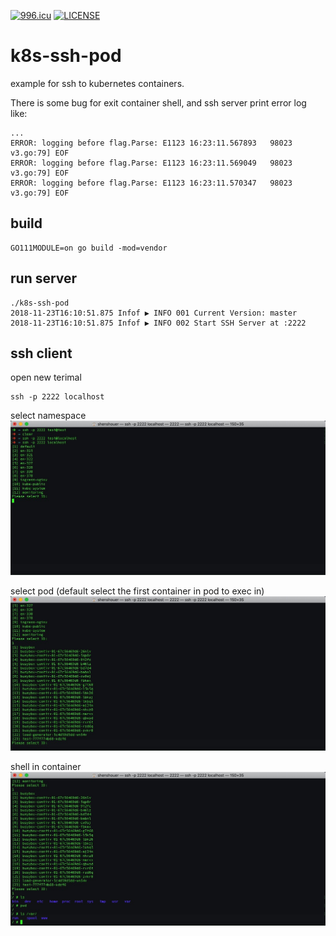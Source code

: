 [![996.icu](https://img.shields.io/badge/link-996.icu-red.svg)](https://996.icu)
[![LICENSE](https://img.shields.io/badge/license-Anti%20996-blue.svg)](https://github.com/996icu/996.ICU/blob/master/LICENSE)

# k8s-ssh-pod

example for ssh to kubernetes containers. 

There is some bug for exit container shell, and ssh server print error log like:

```
...
ERROR: logging before flag.Parse: E1123 16:23:11.567893   98023 v3.go:79] EOF
ERROR: logging before flag.Parse: E1123 16:23:11.569049   98023 v3.go:79] EOF
ERROR: logging before flag.Parse: E1123 16:23:11.570347   98023 v3.go:79] EOF
```


## build

```
GO111MODULE=on go build -mod=vendor

```

## run server

```
./k8s-ssh-pod
2018-11-23T16:10:51.875 Infof ▶ INFO 001 Current Version: master
2018-11-23T16:10:51.875 Infof ▶ INFO 002 Start SSH Server at :2222
```

## ssh client

open new terimal

```
ssh -p 2222 localhost
```
select namespace
![](docs/images/namespace_select.jpg)

select pod (default select the first container in pod to exec in)
![](docs/images/pod_select.jpg)

shell in container
![](docs/images/shell_in_container.jpg)

